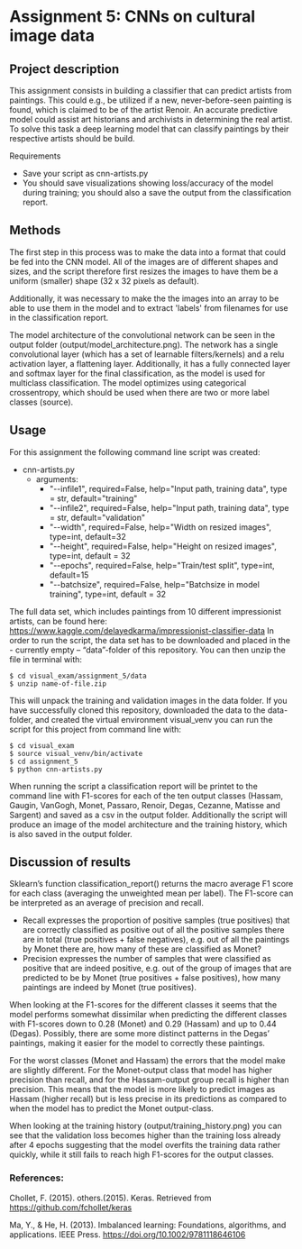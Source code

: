 # Assignment 5: CNNs on cultural image data

## Project description 
This assignment consists in building a classifier that can predict artists from paintings. This could e.g., be utilized if a new, never-before-seen painting is found, which is claimed to be of the artist Renoir. An accurate predictive model could assist art historians and archivists in determining the real artist. To solve this task a deep learning model that can classify paintings by their respective artists should be build. 

Requirements
* Save your script as cnn-artists.py
* You should save visualizations showing loss/accuracy of the model during training; you should also a save the output from the classification report.

## Methods
The first step in this process was to make the data into a format that could be fed into the CNN model. All of the images are of different shapes and sizes, and the script therefore first resizes the images to have them be a uniform (smaller) shape (32 x 32 pixels as default). 

Additionally, it was necessary to make the the images into an array to be able to use them in the model and to extract 'labels' from filenames for use in the classification report. 

The model architecture of the convolutional network can be seen in the output folder (output/model_architecture.png). The network has a single convolutional layer (which has a set of learnable filters/kernels) and a relu activation layer, a flattening layer. Additionally, it has a fully connected layer and softmax layer for the final classification, as the model is used for multiclass classification. The model optimizes using categorical crossentropy, which should be used when there are two or more label classes (source).


## Usage

For this assignment the following command line script was created:
* cnn-artists.py
    * arguments:
        *  "--infile1", required=False, help="Input path, training data", type = str, default="training"
        * "--infile2", required=False, help="Input path, training data", type = str, default="validation"
        * "--width", required=False, help="Width on resized images", type=int, default=32
        *  "--height", required=False, help="Height on resized images", type=int, default = 32
        * "--epochs", required=False, help="Train/test split", type=int, default=15
        *  "--batchsize", required=False, help="Batchsize in model training", type=int, default = 32


The full data set, which includes paintings from 10 different impressionist artists, can be found here: https://www.kaggle.com/delayedkarma/impressionist-classifier-data 
In order to run the script, the data set has to be downloaded and placed in the - currently empty – “data”-folder of this repository. You can then unzip the file in terminal with:

```
$ cd visual_exam/assignment_5/data
$ unzip name-of-file.zip
```


This will unpack the training and validation images in the data folder. If you have successfully cloned this repository, downloaded the data to the data-folder, and created the virtual environment visual_venv you can run the script for this project from command line with:


```
$ cd visual_exam
$ source visual_venv/bin/activate
$ cd assignment_5
$ python cnn-artists.py
```

When running the script a classification report will be printet to the command line with F1-scores for each of the ten output classes (Hassam, Gaugin, VanGogh, Monet, Passaro, Renoir, Degas, Cezanne, Matisse and Sargent) and saved as a csv in the output folder. Additionally the script will produce an image of the model architecture and the training history, which is also saved in the output folder. 

## Discussion of results
Sklearn’s function classification_report() returns the macro average F1 score for each class (averaging the unweighted mean per label). The F1-score can be interpreted as an average of precision and recall. 

* Recall expresses the proportion of positive samples (true positives) that are correctly classified as positive out of all the positive samples there are in total (true positives + false negatives), e.g. out of all the paintings by Monet there are, how many of these are classified as Monet? 
* Precision expresses the number of samples that were classified as positive that are indeed positive, e.g. out of the group of images that are predicted to be by Monet (true positives + false positives), how many paintings are indeed by Monet (true positives).

When looking at the F1-scores for the different classes it seems that the model performs somewhat dissimilar when predicting the different classes with F1-scores down to 0.28 (Monet) and 0.29 (Hassam) and up to 0.44 (Degas). Possibly, there are some more distinct patterns in the Degas’ paintings, making it easier for the model to correctly these paintings. 

For the worst classes (Monet and Hassam) the errors that the model make are slightly different. For the Monet-output class that model has higher precision than recall, and for the Hassam-output group recall is higher than precision. This means that the model is more likely to predict images as Hassam (higher recall) but is less precise in its predictions as compared to when the model has to predict the Monet output-class.    

When looking at the training history (output/training_history.png) you can see that the validation loss becomes higher than the training loss already after 4 epochs suggesting that the model overfits the training data rather quickly, while it still fails to reach high F1-scores for the output classes.  


### References: 
Chollet, F. (2015). others.(2015). Keras. Retrieved from https://github.com/fchollet/keras

Ma, Y., & He, H. (2013). Imbalanced learning: Foundations, algorithms, and applications. IEEE Press. https://doi.org/10.1002/9781118646106

